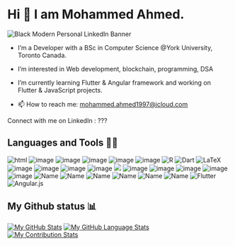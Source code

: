 # Hi 👋 I am Mohammed Ahmed.

![Black Modern Personal LinkedIn Banner](https://user-images.githubusercontent.com/60136666/159987291-34565715-b1e8-4370-a77a-3edc21aad62b.png)

- I’m a Developer with a BSc in Computer Science @York University, Toronto Canada.
- I’m interested in Web development, blockchain, programming, DSA 
- I’m currently learning Flutter & Angular framework and working on Flutter & JavaScript projects.

- 📫 How to reach me: mohammed.ahmed1997@icloud.com

Connect with me on LinkedIn : ???


## Languages and Tools 👩‍💻

![html](https://img.shields.io/badge/HTML5-E34F26?style=for-the-badge&logo=html5&logoColor=white)
![image](https://img.shields.io/badge/CSS3-1572B6?style=for-the-badge&logo=css3&logoColor=white)
![image](https://img.shields.io/badge/JavaScript-323330?style=for-the-badge&logo=javascript&logoColor=F7DF1E)
![image](https://img.shields.io/badge/Java-ED8B00?style=for-the-badge&logo=java&logoColor=white)
![image](https://img.shields.io/badge/C-00599C?style=for-the-badge&logo=c&logoColor=white)
![image](https://img.shields.io/badge/Python-FFD43B?style=for-the-badge&logo=python&logoColor=blue)
![R](https://img.shields.io/badge/r-%23276DC3.svg?style=for-the-badge&logo=r&logoColor=white)
![Dart](https://img.shields.io/badge/dart-%230175C2.svg?style=for-the-badge&logo=dart&logoColor=white)
![LaTeX](https://img.shields.io/badge/latex-%23008080.svg?style=for-the-badge&logo=latex&logoColor=white)
![image](https://img.shields.io/badge/React-20232A?style=for-the-badge&logo=react&logoColor=61DAFB)
![image](https://img.shields.io/badge/Node.js-339933?style=for-the-badge&logo=nodedotjs&logoColor=white)
![image](https://img.shields.io/badge/Bootstrap-563D7C?style=for-the-badge&logo=bootstrap&logoColor=white)
![image](https://img.shields.io/badge/Tailwind_CSS-38B2AC?style=for-the-badge&logo=tailwind-css&logoColor=white)
![](https://img.shields.io/badge/MySQL-005C84?style=for-the-badge&logo=mysql&logoColor=white)
![image](https://img.shields.io/badge/Visual_Studio_Code-0078D4?style=for-the-badge&logo=visual%20studio%20code&logoColor=white)
![image](https://img.shields.io/badge/mac%20os-000000?style=for-the-badge&logo=apple&logoColor=white)
![image](https://img.shields.io/badge/Linux-FCC624?style=for-the-badge&logo=linux&logoColor=black)
![image](https://img.shields.io/badge/Windows-0078D6?style=for-the-badge&logo=windows&logoColor=white)
![image](https://img.shields.io/badge/json-5E5C5C?style=for-the-badge&logo=json&logoColor=white)
![Name](https://img.shields.io/badge/MongoDB-4EA94B?style=for-the-badge&logo=mongodb&logoColor=white)
![Name](https://img.shields.io/badge/Express.js-000000?style=for-the-badge&logo=express&logoColor=white)
![Name](https://img.shields.io/badge/jQuery-0769AD?style=for-the-badge&logo=jquery&logoColor=white)
![Name](https://img.shields.io/badge/npm-CB3837?style=for-the-badge&logo=npm&logoColor=white)
![Name](https://img.shields.io/badge/shopify-8DB543?style=for-the-badge&logo=Shopify&logoColor=white)
![Name](https://img.shields.io/badge/IntelliJ_IDEA-000000.svg?style=for-the-badge&logo=intellij-idea&logoColor=white)
![Flutter](https://img.shields.io/badge/Flutter-%2302569B.svg?style=for-the-badge&logo=Flutter&logoColor=white)
![Angular.js](https://img.shields.io/badge/angular.js-%23E23237.svg?style=for-the-badge&logo=angularjs&logoColor=white)




## My Github status 📊

[![My GitHub Stats](https://github-readme-stats.vercel.app/api/?username=ahmedm097&count_private=true&theme=react&showicons=true)]() 
[![My GitHub Language Stats](https://github-readme-stats.vercel.app/api/top-langs/?username=ahmedm097&langs_count=5&theme=react)]()  
[![My Contribution Stats](https://github-contribution-stats.vercel.app/api/?username=ahmedm097)](https://github.com/ahmedm097/github-contribution-stats/)



